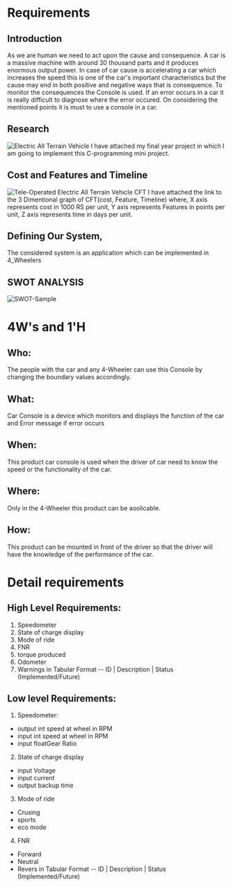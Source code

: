 # Requirements
## Introduction
  As we are human we need to act upon the cause and consequence. A car is a massive machine with around 30 thousand parts and it produces enormous output power. In case of car cause is accelerating a car which increases the speed this is one of the car's important characteristics but the cause may end in both positive and negative ways that is consequence. To monitor the consequences the Console is used. If an error occurs in a car it is really difficult to diagnose where the error occured. On considering the mentioned points it is must to use a console in a car.  

## Research
![Electric All Terrain Vehicle](https://kumaragurudtsteam-my.sharepoint.com/personal/shanmugavadivel_17mc_kct_ac_in/_layouts/15/onedrive.aspx?id=%2Fpersonal%2Fshanmugavadivel%5F17mc%5Fkct%5Fac%5Fin%2FDocuments%2FTesting%20video%2FScreenshot%202021%2D11%2D18%20124922%2Epng&parent=%2Fpersonal%2Fshanmugavadivel%5F17mc%5Fkct%5Fac%5Fin%2FDocuments%2FTesting%20video)
I have attached my final year project in which I am going to implement this C-programming mini project. 
## Cost and Features and Timeline
![Tele-Operated Electric All Terrain Vehicle CFT](https://technology.cpm.org/general/3dgraph/?graph3ddata=____cRy+yy+yy+y)
I have attached the link to the 3 Dimentional graph of CFT(cost, Feature, Timeline) 
where, X axis represents cost in 1000 RS per unit, Y axis represents Features in points per unit, Z axis represents time in days per unit.

## Defining Our System, 

   The considered system is an application which can be implemented in 4_Wheelers 
## SWOT ANALYSIS
![SWOT-Sample](https://drive.google.com/file/d/107aO1eomjv0lrxPrjjBq-5hLWttqSuBi/view?usp=sharing)

# 4W&#39;s and 1&#39;H

## Who:

The people with the car and any 4-Wheeler can use this Console by changing the boundary values accordingly.

## What:

Car Console is a device which monitors and displays the function of the car and Error message if error occurs

## When:

This product car console is used when the driver of car need to know the speed or the functionality of the car.

## Where:

Only in the 4-Wheeler this product can be aoolicable.

## How:

This product can be mounted in front of the driver so that the driver will have the knowledge of the performance of the car.

# Detail requirements
## High Level Requirements:
1. Speedometer
2. State of charge display
3. Mode of ride
4. FNR
5. torque produced
6. Odometer
7. Warnings in Tabular Format 
-- ID | Description | Status (Implemented/Future)


##  Low level Requirements:
1. Speedometer:
  * output int speed at wheel in RPM 
  * input int speed at wheel in RPM
  * input floatGear Ratio  
  
2. State of charge display
  * input Voltage
  * input current
  * output backup time
  
3. Mode of ride
  * Crusing
  * sports
  * eco mode
4. FNR
  * Forward 
  * Neutral
  * Revers in Tabular Format 
-- ID | Description | Status (Implemented/Future)
